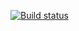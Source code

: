 [![Build status](https://ci.appveyor.com/api/projects/status/fip4ewacu9t5f1gi?svg=true)](https://ci.appveyor.com/project/Gala05/aqa-patterns-2)